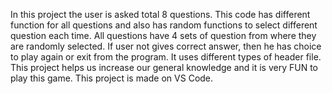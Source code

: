 In this project the user is asked total 8 questions. This code has different function for all questions and also has random functions to select different question each time. All questions have 4 sets of question from where they are randomly selected. If user not gives correct answer, then he has choice to play again or exit from the program. It uses different types of header file. 
 This project helps us increase our general knowledge and it is very FUN to play this game.   This project is made on VS Code.
